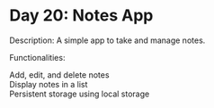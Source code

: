 # Day 20: Notes App
Description: A simple app to take and manage notes.

Functionalities:

Add, edit, and delete notes<br>
Display notes in a list<br>
Persistent storage using local storage
